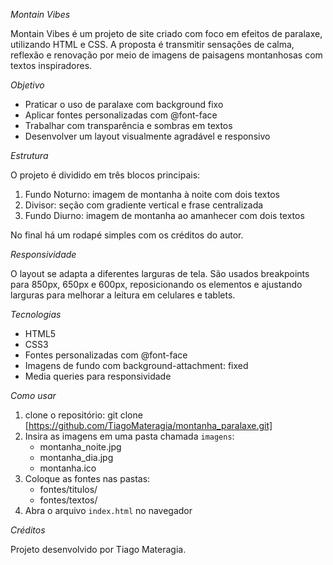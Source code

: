 *Montain Vibes*

Montain Vibes é um projeto de site criado com foco em efeitos de paralaxe,
utilizando HTML e CSS. A proposta é transmitir sensações de calma, 
reflexão e renovação por meio de imagens de paisagens montanhosas 
com textos inspiradores.

*Objetivo*

- Praticar o uso de paralaxe com background fixo
- Aplicar fontes personalizadas com @font-face
- Trabalhar com transparência e sombras em textos
- Desenvolver um layout visualmente agradável e responsivo

*Estrutura*

O projeto é dividido em três blocos principais:

1. Fundo Noturno: imagem de montanha à noite com dois textos
2. Divisor: seção com gradiente vertical e frase centralizada
3. Fundo Diurno: imagem de montanha ao amanhecer com dois textos

No final há um rodapé simples com os créditos do autor.

*Responsividade*

O layout se adapta a diferentes larguras de tela.
São usados breakpoints para 850px, 650px e 600px,
reposicionando os elementos e ajustando larguras 
para melhorar a leitura em celulares e tablets.

*Tecnologias*

- HTML5
- CSS3
- Fontes personalizadas com @font-face
- Imagens de fundo com background-attachment: fixed
- Media queries para responsividade

*Como usar*

1. clone o repositório: git clone [https://github.com/TiagoMateragia/montanha_paralaxe.git]
2. Insira as imagens em uma pasta chamada `imagens`:
   - montanha_noite.jpg
   - montanha_dia.jpg
   - montanha.ico
3. Coloque as fontes nas pastas:
   - fontes/titulos/
   - fontes/textos/
4. Abra o arquivo `index.html` no navegador

*Créditos*

Projeto desenvolvido por Tiago Materagia.

